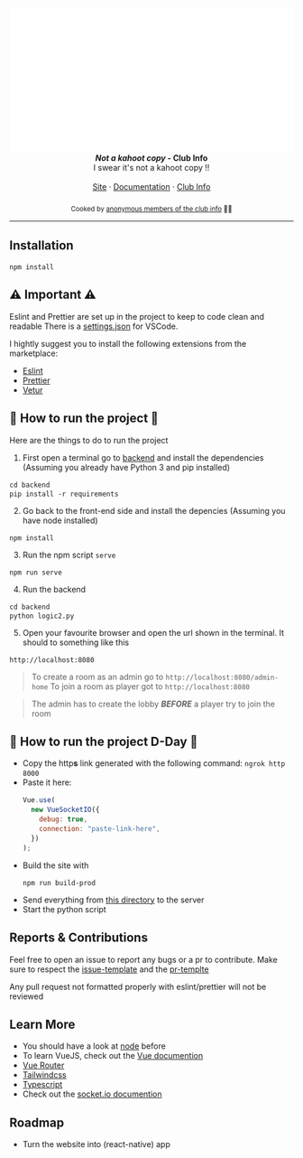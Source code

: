 <div align="center">
	<a  href="https://github.com/ClubInfoInsaT/take-a-guess">
		<img  src="https://raw.githubusercontent.com/ClubInfoInsaT/quizz/main/meta/logo-battle-royale-culture-g.png" width="600px" />
	</a>
</div>

<div align="center">
	<strong><i>Not a kahoot copy</i> - Club Info</strong>
</div>

<div align="center">I swear it's not a kahoot copy !!</div>
<br />
<div align="center">
  <a href="#">Site</a>
  <span> · </span>
  <a href="#">Documentation</a>
  <span> · </span>
  <a href="https://etud.insa-toulouse.fr/clubinfo/">Club Info</a>
</div>

<br />
<div align="center">
  <sub>Cooked by <a href="#">anonymous members of the club info</a> 👨‍🍳</sub>
</div>

---

## Installation

```console
npm install
```

## ⚠️ Important ⚠️

Eslint and Prettier are set up in the project to keep to code clean and readable
There is a [settings.json](.vscode/settings.json) for VSCode.

I hightly suggest you to install the following extensions from the marketplace:

- [Eslint](https://marketplace.visualstudio.com/items?itemName=dbaeumer.vscode-eslint)
- [Prettier](https://marketplace.visualstudio.com/items?itemName=esbenp.prettier-vscode)
- [Vetur](https://marketplace.visualstudio.com/items?itemName=octref.vetur)

## 🔌 How to run the project 🔌

Here are the things to do to run the project

1. First open a terminal go to [backend](backend) and install the dependencies (Assuming you already have Python 3 and pip installed)

```console
cd backend
pip install -r requirements
```

2. Go back to the front-end side and install the depencies (Assuming you have node installed)

```console
npm install
```

3. Run the npm script `serve`

```console
npm run serve
```

4. Run the backend

```console
cd backend
python logic2.py
```

5. Open your favourite browser and open the url shown in the terminal. It should to something like this

```console
http://localhost:8080
```

> To create a room as an admin go to `http://localhost:8080/admin-home`
> To join a room as player got to `http://localhost:8080`

> The admin has to create the lobby **_BEFORE_** a player try to join the room

## 📔 How to run the project D-Day 📔

- Copy the http**s** link generated with the following command: `ngrok http 8000`
- Paste it here:
  ```javascript
  Vue.use(
    new VueSocketIO({
      debug: true,
      connection: "paste-link-here",
    })
  );
  ```
- Build the site with
  ```console
  npm run build-prod
  ```
- Send everything from [this directory](dist) to the server
- Start the python script

## Reports & Contributions

Feel free to open an issue to report any bugs or a pr to contribute.
Make sure to respect the [issue-template](.github/issue_template.md) and the [pr-templte](.github/pull_request_template.md)

Any pull request not formatted properly with eslint/prettier will not be reviewed

## Learn More

- You should have a look at [node](https://nodejs.org/en/) before
- To learn VueJS, check out the [Vue documention](https://vuejs.org/guide/introduction.html)
- [Vue Router](https://router.vuejs.org/)
- [Tailwindcss](https://tailwindcss.com/)
- [Typescript](https://www.typescriptlang.org/)
- Check out the [socket.io documention](https://socket.io/docs/v4/)

## Roadmap

- Turn the website into (react-native) app
